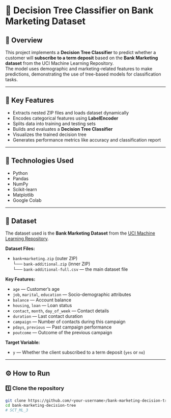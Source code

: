 # 🌳 Decision Tree Classifier on Bank Marketing Dataset

## 📘 Overview
This project implements a **Decision Tree Classifier** to predict whether a customer will **subscribe to a term deposit** based on the **Bank Marketing dataset** from the UCI Machine Learning Repository.  
The model uses demographic and marketing-related features to make predictions, demonstrating the use of tree-based models for classification tasks.

---

## 🧠 Key Features
- Extracts nested ZIP files and loads dataset dynamically  
- Encodes categorical features using **LabelEncoder**  
- Splits data into training and testing sets  
- Builds and evaluates a **Decision Tree Classifier**  
- Visualizes the trained decision tree  
- Generates performance metrics like accuracy and classification report  

---

## 🧩 Technologies Used
- Python  
- Pandas  
- NumPy  
- Scikit-learn  
- Matplotlib  
- Google Colab  

---

## 📂 Dataset
The dataset used is the **Bank Marketing Dataset** from the [UCI Machine Learning Repository](https://archive.ics.uci.edu/ml/datasets/Bank+Marketing).

**Dataset Files:**
- `bank+marketing.zip` (outer ZIP)  
  └── `bank-additional.zip` (inner ZIP)  
      └── `bank-additional-full.csv` — the main dataset file  

**Key Features:**
- `age` — Customer’s age  
- `job`, `marital`, `education` — Socio-demographic attributes  
- `balance` — Account balance  
- `housing`, `loan` — Loan status  
- `contact`, `month`, `day_of_week` — Contact details  
- `duration` — Last contact duration  
- `campaign` — Number of contacts during this campaign  
- `pdays`, `previous` — Past campaign performance  
- `poutcome` — Outcome of the previous campaign  

**Target Variable:**
- `y` — Whether the client subscribed to a term deposit (`yes` or `no`)

---

## ⚙️ How to Run

### 1️⃣ Clone the repository
```bash
git clone https://github.com/<your-username>/bank-marketing-decision-tree.git
cd bank-marketing-decision-tree
# SCT_ML_3
